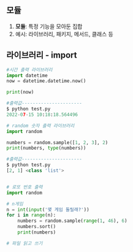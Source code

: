 ## 모듈

1. **모듈**: 특정 기능을 모아둔 집합
2. 예시: 라이브러리, 패키지, 메서드, 클래스 등



## 라이브러리 - import

```python
#시간 출력 라이브러리
import datetime
now = datetime.datetime.now()

print(now)

#출력값---------------------- 
$ python test.py
2022-07-15 10:18:18.564496
```



```python
# random 숫자 출력 라이브러리
import random

numbers = random.sample([1, 2, 3], 2)
print(numbers, type(numbers))

#출력값---------------------- 
$ python test.py
[2, 1] <class 'list'>


# 로또 번호 출력
import random

# n게임
n = int(input('몇 게임 돌릴래?'))
for i in range(n):
    numbers = random.sample(range(1, 46), 6)
    numbers.sort()
    print(numbers)
```



```python
# 파일 읽고 쓰기

```

